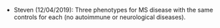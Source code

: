 
* Steven (12/04/2019): Three phenotypes for MS disease with the same controls for each (no autoimmune or neurological diseases).
